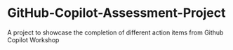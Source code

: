 # GitHub-Copilot-Assessment-Project
A project to showcase the completion of different action items from Github Copilot Workshop
